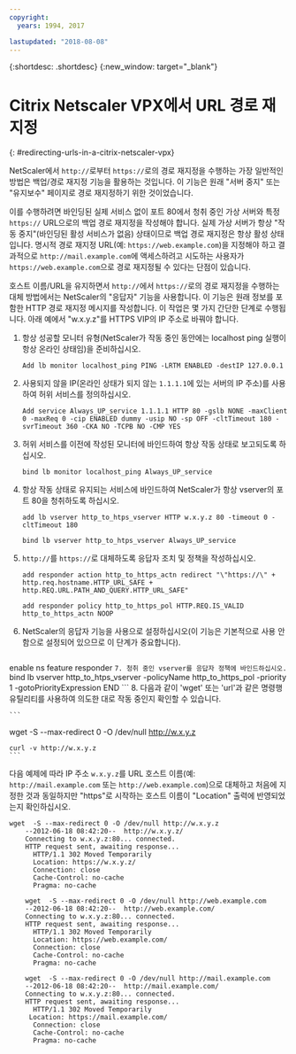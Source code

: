 ```yaml
---
copyright:
  years: 1994, 2017

lastupdated: "2018-08-08"
---
```


{:shortdesc: .shortdesc}
{:new_window: target="_blank"}

# Citrix Netscaler VPX에서 URL 경로 재지정
{: #redirecting-urls-in-a-citrix-netscaler-vpx}

NetScaler에서 `http://`로부터 `https://`로의 경로 재지정을 수행하는 가장 일반적인 방법은 백업/경로 재지정 기능을 활용하는 것입니다. 이 기능은 원래 "서버 중지" 또는 "유지보수" 페이지로 경로 재지정하기 위한 것이었습니다.  

이를 수행하려면 바인딩된 실제 서비스 없이 포트 80에서 청취 중인 가상 서버와 특정 `https://` URL으로의 백업 경로 재지정을 작성해야 합니다. 실제 가상 서버가 항상 "작동 중지"(바인딩된 활성 서비스가 없음) 상태이므로 백업 경로 재지정은 항상 활성 상태입니다. 명시적 경로 재지정 URL(예: `https://web.example.com`)을 지정해야 하고 결과적으로 `http://mail.example.com`에 액세스하려고 시도하는 사용자가 `https://web.example.com`으로 경로 재지정될 수 있다는 단점이 있습니다.

호스트 이름/URL을 유지하면서 `http://`에서 `https://`로의 경로 재지정을 수행하는 대체 방법에서는 NetScaler의 "응답자" 기능을 사용합니다. 이 기능은 원래 정보를 포함한 HTTP 경로 재지정 메시지를 작성합니다. 이 작업은 몇 가지 간단한 단계로 수행됩니다. 아래 예에서 "w.x.y.z"를 HTTPS VIP의 IP 주소로 바꿔야 합니다.

1. 항상 성공할 모니터 유형(NetScaler가 작동 중인 동안에는 localhost ping 실행이 항상 온라인 상태임)을 준비하십시오.
	```
	Add lb monitor localhost_ping PING -LRTM ENABLED -destIP 127.0.0.1
	```
	
2. 사용되지 않을 IP(온라인 상태가 되지 않는 `1.1.1.1`에 있는 서버의 IP 주소)를 사용하여 허위 서비스를 정의하십시오.
	```
	Add service Always_UP_service 1.1.1.1 HTTP 80 -gslb NONE -maxClient 0 -maxReq 0 -cip ENABLED dummy -usip NO -sp OFF -cltTimeout 180 -svrTimeout 360 -CKA NO -TCPB NO -CMP YES
	```
3. 허위 서비스를 이전에 작성된 모니터에 바인드하여 항상 작동 상태로 보고되도록 하십시오.
	```
	bind lb monitor localhost_ping Always_UP_service
	```
	
4. 항상 작동 상태로 유지되는 서비스에 바인드하여 NetScaler가 항상 vserver의 포트 80을 청취하도록 하십시오.
	```
	add lb vserver http_to_htps_vserver HTTP w.x.y.z 80 -timeout 0 -cltTimeout 180
	```
	```
	bind lb vserver http_to_htps_vserver Always_UP_service
	```
	
5. `http://`를 `https://`로 대체하도록 응답자 조치 및 정책을 작성하십시오.
	```
	add responder action http_to_https_actn redirect "\"https://\" + http.req.hostname.HTTP_URL_SAFE + http.REQ.URL.PATH_AND_QUERY.HTTP_URL_SAFE"
	```
	```
	add responder policy http_to_https_pol HTTP.REQ.IS_VALID http_to_https_actn NOOP
	```
6. NetScaler의 응답자 기능을 사용으로 설정하십시오(이 기능은 기본적으로 사용 안함으로 설정되어 있으므로 이 단계가 중요합니다).
	```
  enable ns feature responder
	```
7. 청취 중인 vserver를 응답자 정책에 바인드하십시오.
	```
	bind lb vserver http_to_htps_vserver -policyName http_to_https_pol -priority 1 -gotoPriorityExpression END
	```
8. 다음과 같이 'wget' 또는 'url'과 같은 명령행 유틸리티를 사용하여 의도한 대로 작동 중인지 확인할 수 있습니다.
        
	```
wget  -S --max-redirect 0 -O /dev/null http://w.x.y.z

    curl -v http://w.x.y.z
    ```

다음 예제에 따라 IP 주소 `w.x.y.z`를 URL 호스트 이름(예: `http://mail.example.com` 또는 `http://web.example.com`)으로 대체하고 처음에 지정한 것과 동일하지만 "https"로 시작하는 호스트 이름이 "Location" 출력에 반영되었는지 확인하십시오.

```
wget  -S --max-redirect 0 -O /dev/null http://w.x.y.z
    --2012-06-18 08:42:20--  http://w.x.y.z/
    Connecting to w.x.y.z:80... connected.
    HTTP request sent, awaiting response...
      HTTP/1.1 302 Moved Temporarily
      Location: https://w.x.y.z/
      Connection: close
      Cache-Control: no-cache
      Pragma: no-cache

    wget  -S --max-redirect 0 -O /dev/null http://web.example.com
    --2012-06-18 08:42:20--  http://web.example.com/
    Connecting to w.x.y.z:80... connected.
    HTTP request sent, awaiting response...
      HTTP/1.1 302 Moved Temporarily
      Location: https://web.example.com/
      Connection: close
      Cache-Control: no-cache
      Pragma: no-cache

    wget  -S --max-redirect 0 -O /dev/null http://mail.example.com
    --2012-06-18 08:42:20--  http://mail.example.com/
    Connecting to w.x.y.z:80... connected.
    HTTP request sent, awaiting response...
      HTTP/1.1 302 Moved Temporarily
     Location: https://mail.example.com/
      Connection: close
      Cache-Control: no-cache
      Pragma: no-cache
```
